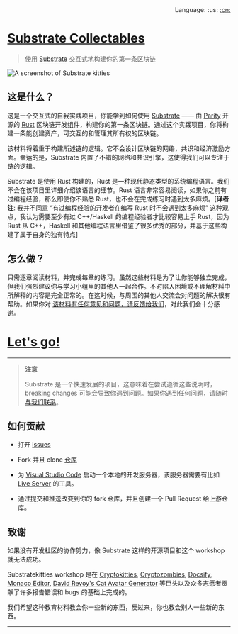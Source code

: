 <div align="right">
    Language: :us:
    <a title="Chinese" href="docs/zh-CN/README.md">:cn:</a>
</div>

# [Substrate Collectables][main link]

> 使用 [Substrate][] 交互式地构建你的第一条区块链

![A screenshot of Substrate kitties](../media/substrate-collectables.png)

## 这是什么？

这是一个交互式的自我实践项目，你能学到如何使用 [Substrate][] —— 由 [Parity][] 开源的 [Rust][] 区块链开发组件，构建你的第一条区块链。通过这个实践项目，你将构建一条能创建资产，可交互的和管理其所有权的区块链。

该材料将着重于构建所述链的逻辑。它不会设计区块链的网络，共识和经济激励方面。幸运的是，Substrate 内置了不错的网络和共识引擎，这使得我们可以专注于链的逻辑。

Substrate 是使用 Rust 构建的，Rust 是一种现代静态类型的系统编程语言。我们不会在该项目里详细介绍该语言的细节。Rust 语言非常容易阅读，如果你之前有过编程经验，那么即使你不熟悉 Rust，也不会在完成练习时遇到太多麻烦。[**译者注**: 我并不同意 “有过编程经验的开发者在编写 Rust 时不会遇到太多麻烦” 这种观点，我认为需要至少有过 C++/Haskell 的编程经验者才比较容易上手 Rust，因为 Rust 从 C++，Haskell 和其他编程语言里借鉴了很多优秀的部分，并基于这些构建了属于自身的独有特点]

## 怎么做？

只需逐章阅读材料，并完成每章的练习。虽然这些材料是为了让你能够独立完成，但我们强烈建议你与学习小组里的其他人一起合作。不时陷入困境或不理解材料中所解释的内容是完全正常的。在这时候，与周围的其他人交流会对问题的解决很有帮助。如果你对 [该材料有任何意见和问题，请反馈给我们][feedback]，对此我们会十分感谢。

# [Let's go!](/0/introduction.md)

---

> **注意**
>
> Substrate 是一个快速发展的项目，这意味着在尝试遵循这些说明时，breaking changes 可能会导致你遇到问题。如果你遇到任何问题，请随时[与我们联系](https://substrate.readme.io/v1.0.0/docs/feedback)。

## 如何贡献

* 打开 [issues](https://github.com/shawntabrizi/substrate-collectables-workshop/issues)

* Fork 并且 clone [仓库](https://github.com/shawntabrizi/substrate-collectables-workshop)

* 为 [Visual Studio Code](https://code.visualstudio.com/) 启动一个本地的开发服务器，该服务器需要有比如  [Live Server](https://marketplace.visualstudio.com/items?itemName=ritwickdey.LiveServer) 的工具。

* 通过提交和推送改变到你的 fork 仓库，并且创建一个 Pull Request 给上游仓库。

## 致谢

如果没有开发社区的协作努力，像 Substrate 这样的开源项目和这个 workshop 就无法成功。

Substratekitties workshop 是在 [Cryptokitties](https://www.cryptokitties.co/), [Cryptozombies](https://cryptozombies.io/), [Docsify](https://docsify.js.org/), [Monaco Editor](https://microsoft.github.io/monaco-editor/), [David Revoy's Cat Avatar Generator](https://framagit.org/Deevad/cat-avatar-generator) 等巨头以及众多志愿者贡献了许多报告错误和 bugs 的基础上完成的。

我们希望这种教育材料教会你一些新的东西，反过来，你也教会别人一些新的东西。

---

[main link]: https://shawntabrizi.github.io/substrate-collectables-workshop/
[feedback]: https://substrate.readme.io/v1.0.0/docs/feedback
[Substrate]: https://www.parity.io/substrate/
[Substrate docs]: https://substrate.readme.io/
[Parity]: https://www.parity.io/
[Rust]: https://www.rust-lang.org/
